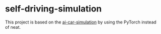 # self-driving-simulation

This project is based on the [ai-car-simulation](https://github.com/NeuralNine/ai-car-simulation) by using the PyTorch instead of neat.
